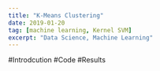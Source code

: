 ```yaml
---
title: "K-Means Clustering"
date: 2019-01-20
tag: [machine learning, Kernel SVM]
excerpt: "Data Science, Machine Learning"
---
```

#Introdcution
#Code
#Results

